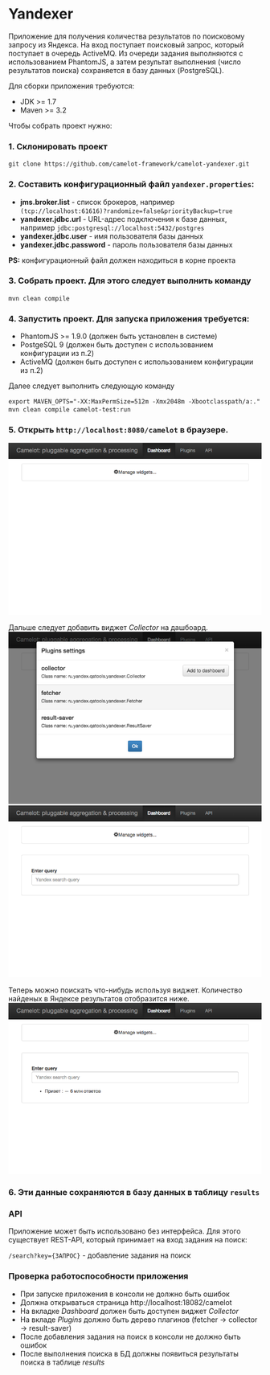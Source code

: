 Yandexer
===
Приложение для получения количества результатов по поисковому запросу из Яндекса.
На вход поступает поисковый запрос, который поступает в очередь ActiveMQ. Из очереди
задания выполняются с использованием PhantomJS, а затем результат выполнения (число результатов поиска)
сохраняется в базу данных (PostgreSQL).

Для сборки приложения требуются:
* JDK >= 1.7
* Maven >= 3.2

Чтобы собрать проект нужно:

### 1. Склонировать проект
```
git clone https://github.com/camelot-framework/camelot-yandexer.git
```

### 2. Составить конфигурационный файл `yandexer.properties`:

* **jms.broker.list** - список брокеров, например `(tcp://localhost:61616)?randomize=false&priorityBackup=true`
* **yandexer.jdbc.url** - URL-адрес подключения к базе данных, например `jdbc:postgresql://localhost:5432/postgres`
* **yandexer.jdbc.user** - имя пользователя базы данных
* **yandexer.jdbc.password** - пароль пользователя базы данных

**PS:** конфигурационный файл должен находиться в корне проекта

### 3. Собрать проект. Для этого следует выполнить команду
```
mvn clean compile
```
### 4. Запустить проект. Для запуска приложения требуется:
* PhantomJS >= 1.9.0 (должен быть установлен в системе)
* PostgeSQL 9 (должен быть доступен с использованием конфигурации из п.2)
* ActiveMQ (должен быть доступен с использованием конфигурации из п.2)

Далее следует выполнить следующую команду
```
export MAVEN_OPTS="-XX:MaxPermSize=512m -Xmx2048m -Xbootclasspath/a:."
mvn clean compile camelot-test:run
```
### 5. Открыть `http://localhost:8080/camelot` в браузере.
![](img/camelot-start-page.png)

Дальше следует добавить виджет *Collector* на дашбоард.
![](img/camelot-dashboard-settings.png)
![](img/collector-widget.png)

Теперь можно поискать что-нибудь используя виджет. Количество найденых в Яндексе результатов отобразится ниже.
![](img/collector-widget-results.png)

### 6. Эти данные сохраняются в базу данных в таблицу `results`

### API
Приложение может быть использовано без интерфейса. Для этого существует REST-API, который принимает на вход задания
на поиск: 

`/search?key={ЗАПРОС}` - добавление задания на поиск


### Проверка работоспособности приложения

* При запуске приложения в консоли не должно быть ошибок
* Должна открываться страница http://localhost:18082/camelot
* На вкладке *Dashboard* должен быть доступен виджет *Collector*
* На вкладе *Plugins* должно быть дерево плагинов (fetcher -> collector -> result-saver)
* После добавления задания на поиск в консоли не должно быть ошибок
* После выполнения поиска в БД должны появиться результаты поиска в таблице *results*
